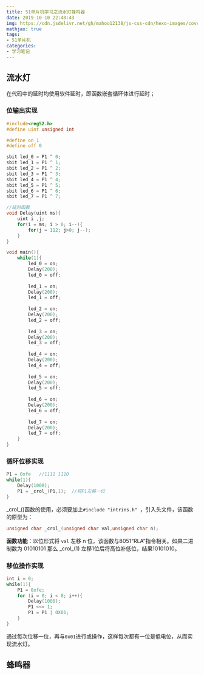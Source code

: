 ```yaml
---
title: 51单片机学习之流水灯蜂鸣器
date: 2019-10-10 22:48:43
img: https://cdn.jsdelivr.net/gh/mahoo12138/js-css-cdn/hexo-images/cover/51.jpg
mathjax: true
tags: 
- 51单片机
categories:
- 学习笔记
---
```


## 流水灯

在代码中的延时均使用软件延时，即函数嵌套循环体进行延时；

### 位输出实现

```c
#include<reg52.h>
#define uint unsigned int

#define on 1
#define off 0

sbit led_0 = P1 ^ 0;
sbit led_1 = P1 ^ 1;
sbit led_2 = P1 ^ 2;
sbit led_3 = P1 ^ 3;
sbit led_4 = P1 ^ 4;
sbit led_5 = P1 ^ 5;
sbit led_6 = P1 ^ 6;
sbit led_7 = P1 ^ 7;

//延时函数
void Delay(uint ms){
	uint i ,j;
	for(i = ms; i > 0; i--){
		for(j = 112; j>0; j--);
	}
}

void main(){
	while(1){	
		led_0 = on;
		Delay(200);
		led_0 = off;
        
        led_1 = on;
        Delay(200);
		led_1 = off;
        
        led_2 = on;
        Delay(200);
		led_2 = off;
        
        led_3 = on;
        Delay(200);
		led_3 = off;
        
        led_4 = on;
        Delay(200);
		led_4 = off;
        
        led_5 = on;
        Delay(200);
		led_5 = off;
        
        led_6 = on;
        Delay(200);
		led_6 = off;
        
        led_7 = on;
        Delay(200);
		led_7 = off;
	}
}
```

### 循环位移实现

```c
P1 = 0xfe	//1111 1110
while(1){
    Delay(1000);
    P1 = _crol_(P1,1);	//将P1左移一位
}
```

\_crol\_()函数的使用，必须要加上`#include "intrins.h" `，引入头文件，该函数的原型为：

```c
unsigned char _crol_(unsigned char val,unsigned char n);
```

**函数功能**：以位形式将 `val` 左移 n 位，该函数与8051“RLA”指令相关。如果二进制数为 01010101 那么 \_crol\_(1) 左移1位后将高位补低位，结果10101010。

### 移位操作实现

```c
int i = 0;
while(1){
    P1 = 0xfe;
    for (i = 0; i < 8; i++){
        Delay(1000);
        P1 <<= 1;
        P1 = P1 | 0X01;
    }
}
```

通过每次位移一位，再与`0x01`进行或操作，这样每次都有一位是低电位，从而实现流水灯。

## 蜂鸣器

